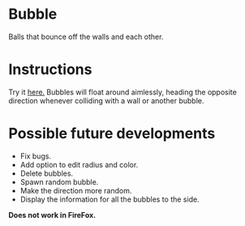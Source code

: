 # Bubble
Balls that bounce off the walls and each other.

# Instructions
Try it [here.](https://dl.dropboxusercontent.com/u/222607174/Bubble/index.html)
Bubbles will float around aimlessly, heading the opposite direction whenever colliding with a wall or 
another bubble.

# Possible future developments
+ Fix bugs.
+ Add option to edit radius and color.
+ Delete bubbles.
+ Spawn random bubble.
+ Make the direction more random.
+ Display the information for all the bubbles to the side.

**Does not work in FireFox.**
